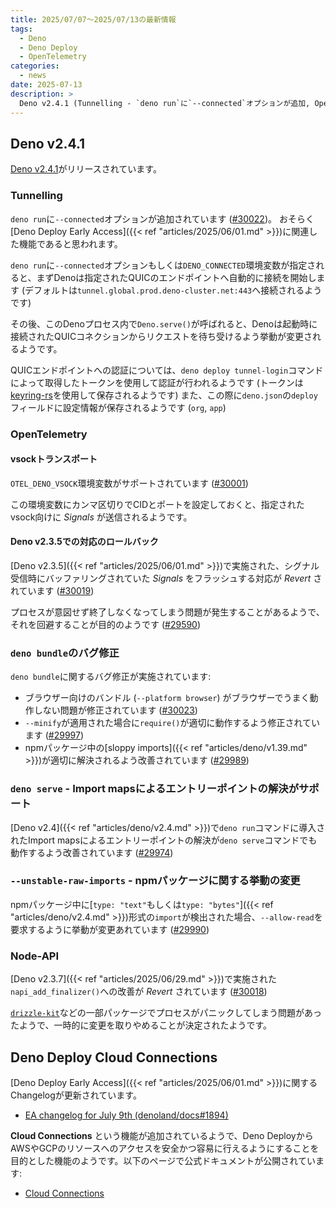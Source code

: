 ```yaml
---
title: 2025/07/07〜2025/07/13の最新情報
tags:
  - Deno
  - Deno Deploy
  - OpenTelemetry
categories:
  - news
date: 2025-07-13
description: >
  Deno v2.4.1 (Tunnelling - `deno run`に`--connected`オプションが追加, OpenTelemetry - vsockトランスポート, `deno serve`でImport mapsによるエントリーポイントの解決がサポート, `--unstable-raw-imports` - npmパッケージに関する挙動の変更), Deno Deploy Cloud Connections
---
```


## Deno v2.4.1

[Deno v2.4.1](https://github.com/denoland/deno/releases/tag/v2.4.1)がリリースされています。

### Tunnelling

`deno run`に`--connected`オプションが追加されています ([#30022](https://github.com/denoland/deno/pull/30022))。 おそらく[Deno Deploy Early Access]({{< ref "articles/2025/06/01.md" >}})に関連した機能であると思われます。

`deno run`に`--connected`オプションもしくは`DENO_CONNECTED`環境変数が指定されると、まずDenoは指定されたQUICのエンドポイントへ自動的に接続を開始します (デフォルトは`tunnel.global.prod.deno-cluster.net:443`へ接続されるようです)

その後、このDenoプロセス内で`Deno.serve()`が呼ばれると、Denoは起動時に接続されたQUICコネクションからリクエストを待ち受けるよう挙動が変更されるようです。

QUICエンドポイントへの認証については、`deno deploy tunnel-login`コマンドによって取得したトークンを使用して認証が行われるようです (トークンは[keyring-rs](https://github.com/open-source-cooperative/keyring-rs)を使用して保存されるようです)
また、この際に`deno.json`の`deploy`フィールドに設定情報が保存されるようです (`org`, `app`)

### OpenTelemetry

#### vsockトランスポート

`OTEL_DENO_VSOCK`環境変数がサポートされています ([#30001](https://github.com/denoland/deno/pull/30001))

この環境変数にカンマ区切りでCIDとポートを設定しておくと、指定されたvsock向けに _Signals_ が送信されるようです。

#### Deno v2.3.5での対応のロールバック

[Deno v2.3.5]({{< ref "articles/2025/06/01.md" >}})で実施された、シグナル受信時にバッファリングされていた _Signals_ をフラッシュする対応が _Revert_ されています ([#30019](https://github.com/denoland/deno/pull/30019))

プロセスが意図せず終了しなくなってしまう問題が発生することがあるようで、それを回避することが目的のようです ([#29590](https://github.com/denoland/deno/issues/29590))

### `deno bundle`のバグ修正

`deno bundle`に関するバグ修正が実施されています:

- ブラウザー向けのバンドル (`--platform browser`) がブラウザーでうまく動作しない問題が修正されています ([#30023](https://github.com/denoland/deno/pull/30023))
- `--minify`が適用された場合に`require()`が適切に動作するよう修正されています ([#29997](https://github.com/denoland/deno/pull/29997))
- npmパッケージ中の[sloppy imports]({{< ref "articles/deno/v1.39.md" >}})が適切に解決されるよう改善されています ([#29989](https://github.com/denoland/deno/pull/29989))

### `deno serve` - Import mapsによるエントリーポイントの解決がサポート

[Deno v2.4]({{< ref "articles/deno/v2.4.md" >}})で`deno run`コマンドに導入されたImport mapsによるエントリーポイントの解決が`deno serve`コマンドでも動作するよう改善されています ([#29974](https://github.com/denoland/deno/pull/29974))

### `--unstable-raw-imports` - npmパッケージに関する挙動の変更

npmパッケージ中に[`type: "text"`もしくは`type: "bytes"`]({{< ref "articles/deno/v2.4.md" >}})形式の`import`が検出された場合、`--allow-read`を要求するように挙動が変更あれています ([#29990](https://github.com/denoland/deno/pull/29990))

### Node-API

[Deno v2.3.7]({{< ref "articles/2025/06/29.md" >}})で実施された`napi_add_finalizer()`への改善が _Revert_ されています ([#30018](https://github.com/denoland/deno/pull/30018))

[`drizzle-kit`](https://www.npmjs.com/package/drizzle-kit)などの一部パッケージでプロセスがパニックしてしまう問題があったようで、一時的に変更を取りやめることが決定されたようです。

## Deno Deploy Cloud Connections

[Deno Deploy Early Access]({{< ref "articles/2025/06/01.md" >}})に関するChangelogが更新されています。

- [EA changelog for July 9th (denoland/docs#1894)](https://github.com/denoland/docs/pull/1894)

**Cloud Connections** という機能が追加されているようで、Deno DeployからAWSやGCPのリソースへのアクセスを安全かつ容易に行えるようにすることを目的とした機能のようです。以下のページで公式ドキュメントが公開されています:

- [Cloud Connections](https://github.com/denoland/docs/blob/2f820280bd0c205ace8bbfdf7bac1419bbe774b3/deploy/early-access/reference/cloud-connections.md)
